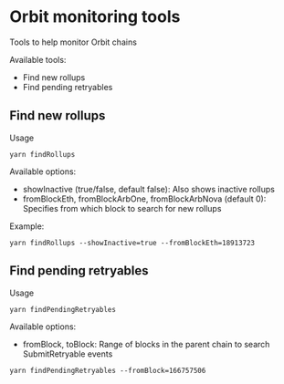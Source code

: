 # Orbit monitoring tools

Tools to help monitor Orbit chains

Available tools:
- Find new rollups
- Find pending retryables

## Find new rollups

Usage

```shell
yarn findRollups
```

Available options:
- showInactive (true/false, default false): Also shows inactive rollups
- fromBlockEth, fromBlockArbOne, fromBlockArbNova (default 0): Specifies from which block to search for new rollups

Example:

```shell
yarn findRollups --showInactive=true --fromBlockEth=18913723
```

## Find pending retryables

Usage

```shell
yarn findPendingRetryables
```

Available options:
- fromBlock, toBlock: Range of blocks in the parent chain to search SubmitRetryable events


```shell
yarn findPendingRetryables --fromBlock=166757506
```
